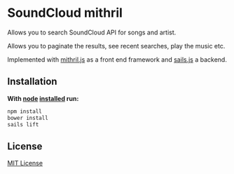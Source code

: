 # SoundCloud mithril

Allows you to search SoundCloud API for songs and artist.

Allows you to paginate the results, see recent searches, play the music etc.

Implemented with [mithril.js](http://lhorie.github.io/mithril/index.html) as a front end framework and [sails.js](http://sailsjs.org/#!/) a backend.

## Installation &nbsp;

**With [node](http://nodejs.org) [installed](http://sailsjs.org/#!documentation/new-to-nodejs) run:**
```sh
npm install
bower install
sails lift
```

## License

[MIT License](http://opensource.org/licenses/MIT)
